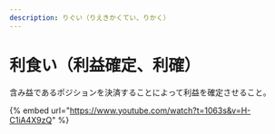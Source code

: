 ```yaml
---
description: りぐい（りえきかくてい、りかく）
---
```


# 利食い（利益確定、利確）

含み益であるポジションを決済することによって利益を確定させること。



{% embed url="https://www.youtube.com/watch?t=1063s&v=H-C1iA4X9zQ" %}

